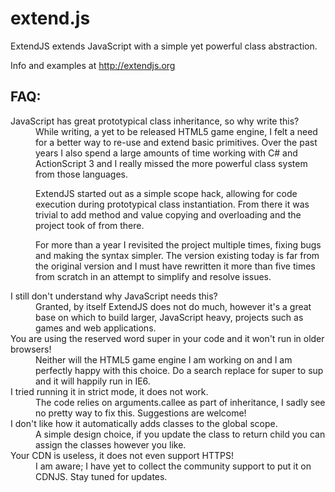 extend.js
=========

ExtendJS extends JavaScript with a simple yet powerful class abstraction.

Info and examples at http://extendjs.org

FAQ:
-------------------------
<dl>
<dt>JavaScript has great prototypical class inheritance, so why write this?</dt>
<dd>
While writing, a yet to be released HTML5 game engine, I felt a need for a better way to re-use and extend basic primitives. Over the past years I also spend a large amounts of time working with C# and ActionScript 3 and I really missed the more powerful class system from those languages.


ExtendJS started out as a simple scope hack, allowing for code execution during prototypical class instantiation. From there it was trivial to add method and value copying and overloading and the project took of from there.


For more than a year I revisited the project multiple times, fixing bugs and making the syntax simpler. The version existing today is far from the original version and I must have rewritten it more than five times from scratch in an attempt to simplify and resolve issues.
</dd>
<dt>I still don't understand why JavaScript needs this?</dt>
<dd>Granted, by itself ExtendJS does not do much, however it's a great base on which to build larger, JavaScript heavy, projects such as games and web applications.</dd>

<dt>You are using the reserved word super in your code and it won't run in older browsers!</dt>
<dd>Neither will the HTML5 game engine I am working on and I am perfectly happy with this choice. Do a search replace for super to sup and it will happily run in IE6.</dd>

<dt>I tried running it in strict mode, it does not work.</dt>
<dd>The code relies on arguments.callee as part of inheritance, I sadly see no pretty way to fix this. Suggestions are welcome!</dd>

<dt>I don't like how it automatically adds classes to the global scope.</dt>
<dd>A simple design choice, if you update the class to return child you can assign the classes however you like.</dd>

<dt>Your CDN is useless, it does not even support HTTPS!</dt>
<dd>I am aware; I have yet to collect the community support to put it on CDNJS. Stay tuned for updates.</dd>
</dl>